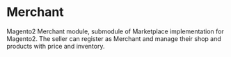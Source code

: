 # Merchant
Magento2 Merchant module, submodule of Marketplace implementation for Magento2.
The seller can register as Merchant and manage their shop and products with price and inventory.
